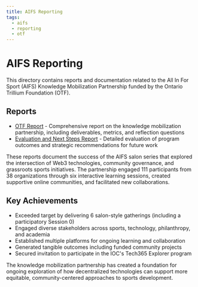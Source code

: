 ```yaml
---
title: AIFS Reporting
tags:
  - aifs
  - reporting
  - otf
---
```


# AIFS Reporting

This directory contains reports and documentation related to the All In For Sport (AIFS) Knowledge Mobilization Partnership funded by the Ontario Trillium Foundation (OTF).

## Reports

- [OTF Report](otf-report.md) - Comprehensive report on the knowledge mobilization partnership, including deliverables, metrics, and reflection questions
- [Evaluation and Next Steps Report](evaluation-next-steps-report.md) - Detailed evaluation of program outcomes and strategic recommendations for future work

These reports document the success of the AIFS salon series that explored the intersection of Web3 technologies, community governance, and grassroots sports initiatives. The partnership engaged 111 participants from 38 organizations through six interactive learning sessions, created supportive online communities, and facilitated new collaborations.

## Key Achievements

- Exceeded target by delivering 6 salon-style gatherings (including a participatory Session 0)
- Engaged diverse stakeholders across sports, technology, philanthropy, and academia
- Established multiple platforms for ongoing learning and collaboration
- Generated tangible outcomes including funded community projects
- Secured invitation to participate in the IOC's Tech365 Explorer program

The knowledge mobilization partnership has created a foundation for ongoing exploration of how decentralized technologies can support more equitable, community-centered approaches to sports development.

